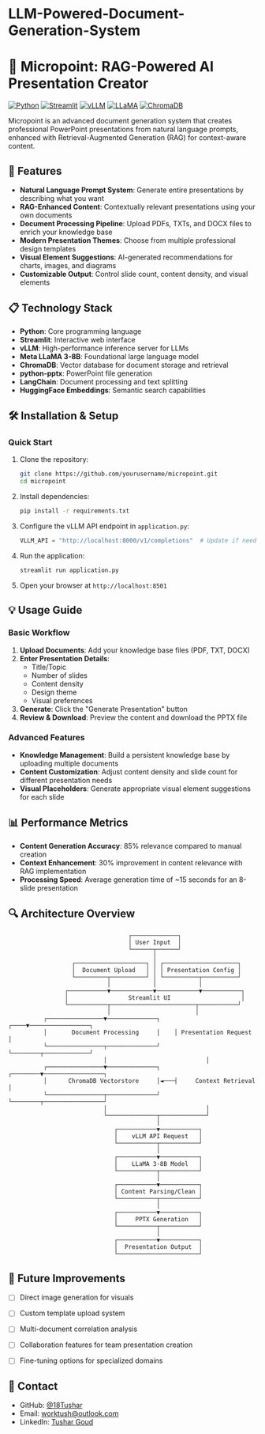# LLM-Powered-Document-Generation-System
# 🎯 Micropoint: RAG-Powered AI Presentation Creator

[![Python](https://img.shields.io/badge/Python-3.8%2B-blue?logo=python&logoColor=white)](https://www.python.org/)
[![Streamlit](https://img.shields.io/badge/Streamlit-1.15.0-FF4B4B?logo=streamlit&logoColor=white)](https://streamlit.io/)
[![vLLM](https://img.shields.io/badge/vLLM-Latest-blueviolet)](https://github.com/vllm-project/vllm)
[![LLaMA](https://img.shields.io/badge/Meta%20LLaMA-3--8B-orange)](https://ai.meta.com/blog/large-language-model-llama-3/)
[![ChromaDB](https://img.shields.io/badge/ChromaDB-Latest-green)](https://www.trychroma.com/)

Micropoint is an advanced document generation system that creates professional PowerPoint presentations from natural language prompts, enhanced with Retrieval-Augmented Generation (RAG) for context-aware content.


## 🚀 Features

- **Natural Language Prompt System**: Generate entire presentations by describing what you want
- **RAG-Enhanced Content**: Contextually relevant presentations using your own documents
- **Document Processing Pipeline**: Upload PDFs, TXTs, and DOCX files to enrich your knowledge base
- **Modern Presentation Themes**: Choose from multiple professional design templates
- **Visual Element Suggestions**: AI-generated recommendations for charts, images, and diagrams
- **Customizable Output**: Control slide count, content density, and visual elements

## 📋 Technology Stack

- **Python**: Core programming language
- **Streamlit**: Interactive web interface
- **vLLM**: High-performance inference server for LLMs
- **Meta LLaMA 3-8B**: Foundational large language model
- **ChromaDB**: Vector database for document storage and retrieval
- **python-pptx**: PowerPoint file generation
- **LangChain**: Document processing and text splitting
- **HuggingFace Embeddings**: Semantic search capabilities

## 🛠️ Installation & Setup

### Quick Start

1. Clone the repository:
   ```bash
   git clone https://github.com/yourusername/micropoint.git
   cd micropoint
   ```

2. Install dependencies:
   ```bash
   pip install -r requirements.txt
   ```

3. Configure the vLLM API endpoint in `application.py`:
   ```python
   VLLM_API = "http://localhost:8000/v1/completions"  # Update if needed
   ```

4. Run the application:
   ```bash
   streamlit run application.py
   ```

5. Open your browser at `http://localhost:8501`

## 💡 Usage Guide

### Basic Workflow

1. **Upload Documents**: Add your knowledge base files (PDF, TXT, DOCX)
2. **Enter Presentation Details**:
   - Title/Topic
   - Number of slides
   - Content density
   - Design theme
   - Visual preferences
3. **Generate**: Click the "Generate Presentation" button
4. **Review & Download**: Preview the content and download the PPTX file

### Advanced Features

- **Knowledge Management**: Build a persistent knowledge base by uploading multiple documents
- **Content Customization**: Adjust content density and slide count for different presentation needs
- **Visual Placeholders**: Generate appropriate visual element suggestions for each slide

## 📊 Performance Metrics

- **Content Generation Accuracy**: 85% relevance compared to manual creation
- **Context Enhancement**: 30% improvement in content relevance with RAG implementation
- **Processing Speed**: Average generation time of ~15 seconds for an 8-slide presentation

## 🔍 Architecture Overview

```
                                  ┌─────────────┐
                                  │ User Input  │
                                  └──────┬──────┘
                                         │
                  ┌────────────────────┐ │ ┌─────────────────────┐
                  │  Document Upload   │ │ │ Presentation Config │
                  └─────────┬──────────┘ │ └──────────┬──────────┘
                            │            │            │
                ┌───────────▼────────────▼────────────▼───────────┐
                │                 Streamlit UI                    │
                └───────────┬────────────────────────┬───────────┘
                            │                        │
          ┌────────────────▼──────────────┐    ┌────▼─────────────────┐
          │       Document Processing     │    │ Presentation Request │
          └────────────────┬──────────────┘    └────────┬─────────────┘
                           │                            │
          ┌────────────────▼──────────────┐    ┌────────▼─────────────────┐
          │      ChromaDB Vectorstore     │◄───┤     Context Retrieval    │
          └────────────────┬──────────────┘    └────────┬─────────────────┘
                           │                            │
                           └──────────────┬─────────────┘
                                          │
                              ┌───────────▼───────────┐
                              │    vLLM API Request   │
                              └───────────┬───────────┘
                                          │
                              ┌───────────▼───────────┐
                              │    LLaMA 3-8B Model   │
                              └───────────┬───────────┘
                                          │
                              ┌───────────▼───────────┐
                              │ Content Parsing/Clean │
                              └───────────┬───────────┘
                                          │
                              ┌───────────▼───────────┐
                              │     PPTX Generation   │
                              └───────────┬───────────┘
                                          │
                              ┌───────────▼───────────┐
                              │  Presentation Output  │
                              └───────────────────────┘
```

## 🌟 Future Improvements

- [ ] Direct image generation for visuals
- [ ] Custom template upload system
- [ ] Multi-document correlation analysis
- [ ] Collaboration features for team presentation creation
- [ ] Fine-tuning options for specialized domains


## 👤 Contact

- GitHub: [@18Tushar]([https://github.com/yourusername](https://github.com/18Tushar))
- Email: worktush@outlook.com
- LinkedIn: [Tushar Goud]([https://linkedin.com/in/yourprofile](https://www.linkedin.com/in/tushargoud7756))

